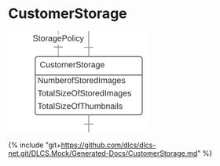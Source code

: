 # CustomerStorage

![](./customerstorage.png)

{% include "git+https://github.com/dlcs/dlcs-net.git/DLCS.Mock/Generated-Docs/CustomerStorage.md" %}
